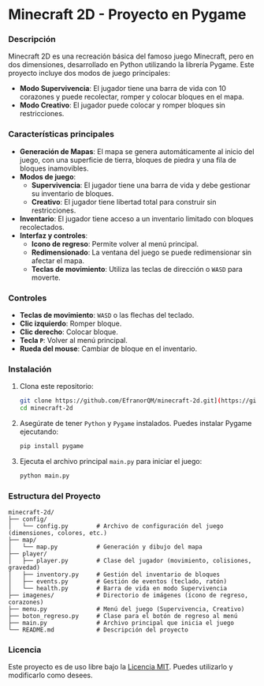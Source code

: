 
# Minecraft 2D - Proyecto en Pygame

### Descripción

Minecraft 2D es una recreación básica del famoso juego Minecraft, pero en dos dimensiones, desarrollado en Python utilizando la librería Pygame. Este proyecto incluye dos modos de juego principales:

- **Modo Supervivencia**: El jugador tiene una barra de vida con 10 corazones y puede recolectar, romper y colocar bloques en el mapa.
- **Modo Creativo**: El jugador puede colocar y romper bloques sin restricciones.

### Características principales

- **Generación de Mapas**: El mapa se genera automáticamente al inicio del juego, con una superficie de tierra, bloques de piedra y una fila de bloques inamovibles.
- **Modos de juego**:
  - **Supervivencia**: El jugador tiene una barra de vida y debe gestionar su inventario de bloques.
  - **Creativo**: El jugador tiene libertad total para construir sin restricciones.
- **Inventario**: El jugador tiene acceso a un inventario limitado con bloques recolectados.
- **Interfaz y controles**:
  - **Icono de regreso**: Permite volver al menú principal.
  - **Redimensionado**: La ventana del juego se puede redimensionar sin afectar el mapa.
  - **Teclas de movimiento**: Utiliza las teclas de dirección o `WASD` para moverte.

### Controles

- **Teclas de movimiento**: `WASD` o las flechas del teclado.
- **Clic izquierdo**: Romper bloque.
- **Clic derecho**: Colocar bloque.
- **Tecla `P`**: Volver al menú principal.
- **Rueda del mouse**: Cambiar de bloque en el inventario.

### Instalación

1. Clona este repositorio:
   ```bash
   git clone https://github.com/EfranorQM/minecraft-2d.git](https://github.com/EfranorQM/Noncraft.git
   cd minecraft-2d
   ```

2. Asegúrate de tener `Python` y `Pygame` instalados. Puedes instalar Pygame ejecutando:
   ```bash
   pip install pygame
   ```

3. Ejecuta el archivo principal `main.py` para iniciar el juego:
   ```bash
   python main.py
   ```

### Estructura del Proyecto

```plaintext
minecraft-2d/
├── config/
│   └── config.py        # Archivo de configuración del juego (dimensiones, colores, etc.)
├── map/
│   └── map.py           # Generación y dibujo del mapa
├── player/
│   ├── player.py        # Clase del jugador (movimiento, colisiones, gravedad)
│   ├── inventory.py     # Gestión del inventario de bloques
│   ├── events.py        # Gestión de eventos (teclado, ratón)
│   └── health.py        # Barra de vida en modo Supervivencia
├── imagenes/            # Directorio de imágenes (ícono de regreso, corazones)
├── menu.py              # Menú del juego (Supervivencia, Creativo)
├── boton_regreso.py     # Clase para el botón de regreso al menú
├── main.py              # Archivo principal que inicia el juego
└── README.md            # Descripción del proyecto
```


### Licencia

Este proyecto es de uso libre bajo la [Licencia MIT](LICENSE). Puedes utilizarlo y modificarlo como desees.
